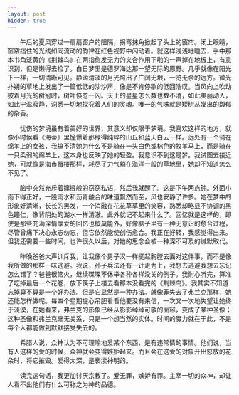 ```yaml
---
layout: post
hidden: true
---
```

　　午后的夏风穿过一扇扇窗户的阻隔，拐弯抹角掀起了头上的窗帘。闭上眼睛，窗帘挡住的光线如同流动的韵律在红色视野中闪动着。就这样浅浅地睡去，手中那本书角泛黄的《荆棘鸟》在两指愈发无力的夹合作用下啪的一声掉在地板上，有意识到，但是懒得去捡了。白日梦里是德罗海达那一望无际的原野。几乎就像在阳光下一样，一切清晰可见。静谧清淡的月光照出了广阔无垠，一览无余的远方。微光扑朔的草地上发出了一篇低低的沙沙声，像是不肯停歇的低回浩叹。当风向上吹动披着月光的树冠时，树叶倏忽一闪。天上的星星怎么数也数不清，如此美丽动人，如此宁温寂静，洞悉一切地探究着人们的灵魂。唯一的气味就是矮树丛发出的馥郁的杂香。

　　忧伤的梦境虽有着美好的世界，其意义却仅限于梦境。我喜欢这样的地方，就像小时候看《海蒂》里憧憬着那绿得纯粹的山丘和蓝天白云一样。远处有一个骑在绵羊上的女孩，我搞不清她为什么不是骑在一头白色或棕色的牧羊马上，而是骑在一只柔弱的绵羊上，这本身也反映了她的轻盈。我意识不到这是梦。我试图去接近她，可就像是海市蜃楼那样，耗尽了力气躺在海洋一般的草地里，她却不知道怎么不见了。

　　脑中突然充斥着撺掇般的窃窃私语，然后我就醒了。这是下午两点钟。外面小雨下得正好，一股雨水和沥青融合的味道飘然而至，风也安静了许多。她在梦中的形象好清晰，长长的黑发，一个消融在花花草草里的笑容，熟悉却略显不协调的黑色瞳仁，像背阴处的湖水一样清澈。此外就记不起来什么了。回忆就是这样的，即使是那些充满深情厚爱的回忆也概莫能外，好像脑子里有一种无意识的愈合过程，尽管曾痛下决心永志勿忘，但它依然能使创伤愈合。我正在好转，我感觉得出来。但我还需要一些时间。也许很久以后，对她的思念会被一种深不可及的缄默取代。

　　昨晚爸爸大声训斥我，让我像个男子汉一样挺起胸膛去面对这件事，而不是像我所做的那样一味逃避。我说，孙子兵法还有一计走为上，我想去逃避我想去忘记怎么错了？爸爸很恼火，继续喋喋不休举各种各样没关的例子。我耐心听完，算准了吃掉最后一个花卷，放下筷子上楼去看那本没看完的《荆棘鸟》。我其实不知道忘掉算不算是一个好办法。但是它显然是一种办法。就像菲失去了弗兰克那样，她还能怎样做呢。每四个星期提心吊胆看看他要没有来信，一次又一次地失望让她终于淡漠，在她看来，弗兰克的形象已经从影影绰绰可敬的面容，变成了某种圣像；这种圣像和弗兰克毫无关系，只是一个想当然的实体。时间的魔力就在于此，不是每个人都能做到默默接受失去的。

　　希腊人说，众神认为不可理喻地爱某个东西，是有违常情的事情。他们说，当有人这样的爱的时候，众神就会变得嫉妒起来。而且会在这爱的对象开出怒放的花朵时，将它摧毁。爱得太深，是亵渎神明的。

　　读完这句话，我更加讨厌宗教了。爱无罪，嫉妒有罪。主宰一切的众神，却让人看不出他们有什么可称之为神的品德。